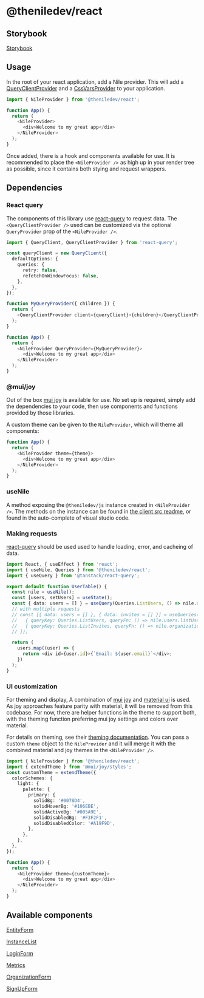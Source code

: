 # @theniledev/react

## Storybook

[Storybook](https://storybook.thenile.dev)

## Usage

In the root of your react application, add a Nile provider. This will add a [QueryClientProvider](https://tanstack.com/query/v4/docs/quick-start) and a [CssVarsProvider](https://mui.com/joy-ui/getting-started/usage/) to your application.

```typescript
import { NileProvider } from '@theniledev/react';

function App() {
  return (
    <NileProvider>
      <div>Welcome to my great app</div>
    </NileProvider>
  );
}
```

Once added, there is a hook and components available for use. It is recommended to place the `<NileProvider />` as high up in your render tree as possible, since it contains both stying and request wrappers.

## Dependencies

### React query

The components of this library use [react-query](https://react-query.tanstack.com/) to request data. The `<QueryClientProvider />` used can be customized via the optional `QueryProvider` prop of the `<NileProvider />`.

```typescript
import { QueryClient, QueryClientProvider } from 'react-query';

const queryClient = new QueryClient({
  defaultOptions: {
    queries: {
      retry: false,
      refetchOnWindowFocus: false,
    },
  },
});

function MyQueryProvider({ children }) {
  return (
    <QueryClientProvider client={queryClient}>{children}</QueryClientProvider>
  );
}

function App() {
  return (
    <NileProvider QueryProvider={MyQueryProvider}>
      <div>Welcome to my great app</div>
    </NileProvider>
  );
}
```

### @mui/joy

Out of the box [mui joy](https://mui.com/joy-ui/getting-started/overview/) is available for use. No set up is required, simply add the dependencies to your code, then use components and functions provided by those libraries.

A custom theme can be given to the `NileProvider`, which will theme all components:

```typescript
function App() {
  return (
    <NileProvider theme={theme}>
      <div>Welcome to my great app</div>
    </NileProvider>
  );
}
```

### useNile

A method exposing the `@theniledev/js` instance created in `<NileProvider />`. The methods on the instance can be found in [the client src readme](../../lib/nile/src/README.md), or found in the auto-complete of visual studio code.

### Making requests

[react-query](https://react-query.tanstack.com/) should be used used to handle loading, error, and cacheing of data.

```typescript
import React, { useEffect } from 'react';
import { useNile, Queries } from '@theniledev/react';
import { useQuery } from '@tanstack/react-query';

export default function UserTable() {
  const nile = useNile();
  const [users, setUsers] = useState();
  const { data: users = [] } = useQuery(Queries.ListUsers, () => nile.users.listUsers());
  // with multiple requests
  // const [{ data: users = [] }, { data: invites = [] }] = useQueries([
  //   { queryKey: Queries.ListUsers, queryFn: () => nile.users.listUsers({}) },
  //   { queryKey: Queries.ListInvites, queryFn: () => nile.organizations.listInvites({}) },
  // ]);

  return (
    users.map((user) => {
      return <div id={user.id}>{`Email: ${user.email}`</div>;
    })
  );
}
```

### UI customization

For theming and display, A combination of [mui joy](https://mui.com/joy-ui/getting-started/overview/) and [material ui](https://mui.com/material-ui/getting-started/overview/) is used. As joy approaches feature parity with material, it will be removed from this codebase. For now, there are helper functions in the theme to support both, with the theming function preferring mui joy settings and colors over material.

For details on theming, see their [theming documentation](https://mui.com/joy-ui/customization/approaches/). You can pass a custom `theme` object to the `NileProvider` and it will merge it with the combined material and joy themes in the `<NileProvider />`.

```typescript
import { NileProvider } from '@theniledev/react';
import { extendTheme } from '@mui/joy/styles';
const customTheme = extendTheme({
  colorSchemes: {
    light: {
      palette: {
        primary: {
          solidBg: '#0078D4',
          solidHoverBg: '#106EBE',
          solidActiveBg: '#005A9E',
          solidDisabledBg: '#F3F2F1',
          solidDisabledColor: '#A19F9D',
        },
      },
    },
  },
});

function App() {
  return (
    <NileProvider theme={customTheme}>
      <div>Welcome to my great app</div>
    </NileProvider>
  );
}
```

## Available components

[EntityForm](./src/components/EntityForm/README.md)

[InstanceList](./src/components/InstanceList/README.md)

[LoginForm](./src/components/LoginForm/README.md)

[Metrics](./src/components/Metrics/README.md)

[OrganizationForm](./src/components/OrganizationForm/README.md)

[SignUpForm](./src/components/SignUpForm/README.md)
